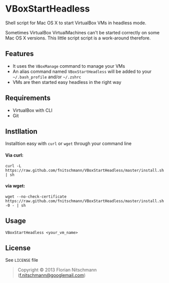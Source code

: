 VBoxStartHeadless
=================

Shell script for Mac OS X to start VirtualBox VMs in headless mode.

Sometimes VirtualBox VirtualMachines can't be started correctly on some Mac OS X versions. This little script script is a work-around therefore.

## Features 

* It uses the `VBoxManage` command to manage your VMs
* An alias command named `VBoxStartHeadless` will be added to your `~/.bash_profile` and/or `~/.zshrc` 
* VMs are then started easy headless in the right way

## Requirements

* VirtualBox with CLI
* Git

## Instllation

Installtion easy with `curl` or `wget` through your command line

#### Via curl:
`curl -L https://raw.github.com/fnitschmann/VBoxStartHeadless/master/install.sh | sh`

#### via wget:
`wget --no-check-certificate https://raw.github.com/fnitschmann/VBoxStartHeadless/master/install.sh -0 - | sh`

## Usage

`VBoxStartHeadless <your_vm_name>`

## License 

See `LICENSE` file

> Copyright &copy; 2013 Florian Nitschmann (f.nitschmann@googlemail.com) 

